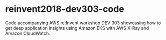 # reinvent2018-dev303-code
Code accompanying AWS re:Invent workshop DEV 303 showcasing how to get deep application insights using Amazon EKS with AWS X-Ray and Amazon CloudWatch.
